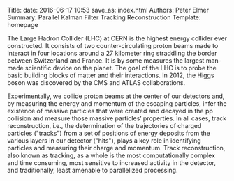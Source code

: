Title: 
date: 2016-06-17 10:53
save_as: index.html
Authors: Peter Elmer
Summary: Parallel Kalman Filter Tracking Reconstruction
Template: homepage


The Large Hadron Collider (LHC) at CERN is the highest energy
collider ever constructed. It consists of two counter-circulating
proton beams made to interact in four locations around a 27 kilometer
ring straddling the border between Switzerland and France. It is
by some measures the largest man-made scientific device on the
planet. The goal of the LHC is to probe the basic building blocks
of matter and their interactions. In 2012, the Higgs boson was
discovered by the CMS and ATLAS collaborations. 

Experimentally, we collide proton beams at the center of our detectors
and, by measuring the energy and momentum of the escaping particles,
infer the existence of massive particles that were created and
decayed in the pp collision and measure those massive particles’
properties.  In all cases, track reconstruction, i.e., the determination
of the trajectories of charged particles ("tracks") from a set of
positions of energy deposits from the various layers in our detector
("hits"), plays a key role in identifying particles and measuring
their charge and momentum. Track reconstruction, also known as
tracking, as a whole is the most computationally complex and time
consuming, most sensitive to increased activity in the detector,
and traditionally, least amenable to parallelized processing.

